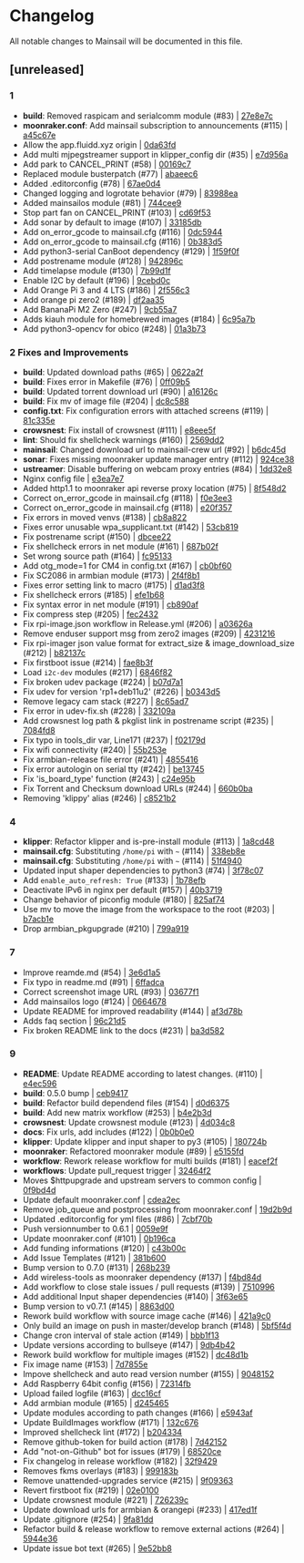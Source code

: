 <!-- THIS FILE IS UPDATED AUTOMATICALLY, ANY CHANGES WILL BE OVERRIDDEN -->
# Changelog
All notable changes to Mainsail will be documented in this file.

## [unreleased]
### 1

- **build**: Removed raspicam and serialcomm module (#83) | [27e8e7c](27e8e7cea78d436b3f47c24f471bb6d2ac6ce3ec)
- **moonraker.conf**: Add mainsail subscription to announcements (#115) | [a45c67e](a45c67efd3750be80bc05b54372835f2af1d5dc5)
- Allow the app.fluidd.xyz origin | [0da63fd](0da63fd1a84af756b54a77607628523cfc391033)
- Add multi mjpegstreamer support in klipper_config dir (#35) | [e7d956a](e7d956ac56238324361b37b1c95281ec94942a8e)
- Add park to CANCEL_PRINT (#58) | [00169c7](00169c709b8d144f70849e1d0b7ed43a349c6772)
- Replaced module busterpatch (#77) | [abaeec6](abaeec6f10eb255d470c680608e6fa99b63cbbd0)
- Added .editorconfig (#78) | [67ae0d4](67ae0d4750788bf66fe891fbffcfa8381e2043cf)
- Changed logging and logrotate behavior (#79) | [83988ea](83988ea1da37080a1cc3025b4245617fbb9c907c)
- Added mainsailos module (#81) | [744cee9](744cee90fdbb2156297757224ea9dc128ec5eb0f)
- Stop part fan on CANCEL_PRINT (#103) | [cd69f53](cd69f53dfbb484cd4916c874dd66fba7910313c8)
- Add sonar by default to image (#107) | [33185db](33185db546f4cda6c4ee3a423745c301eb40b163)
- Add on_error_gcode to mainsail.cfg (#116) | [0dc5944](0dc5944b2c99f8b05a7e30ea2360de60647b32f1)
- Add on_error_gcode to mainsail.cfg (#116) | [0b383d5](0b383d57262834d3198cc8fcd90f0e5028a92781)
- Add python3-serial CanBoot dependency (#129) | [1f59f0f](1f59f0f0db4ef653dafec0e04f18b3b08b639606)
- Add postrename module (#128) | [942896c](942896c8c9899763f64f6e58c00570584ab528e0)
- Add timelapse module (#130) | [7b99d1f](7b99d1f02fdab98a3a314cb090c1f3de6c02a203)
- Enable I2C by default (#196) | [9cebd0c](9cebd0c8545fa41a826112658dfe401b4306a2bd)
- Add Orange Pi 3 and 4 LTS (#186) | [2f556c3](2f556c3232b3d01ac48d30e08ae230cd5fda13fe)
- Add orange pi zero2 (#189) | [df2aa35](df2aa3528142f144b1c9928f90458c3a6d6c78c7)
- Add BananaPi M2 Zero (#247) | [9cb55a7](9cb55a72871dac1703da7b51c9e5f4dec41945e8)
- Adds kiauh module for homebrewed images (#184) | [6c95a7b](6c95a7bb4075d7cac01fa4c63088da5189d26714)
- Add python3-opencv for obico (#248) | [01a3b73](01a3b7351c1c715ad484b13444b4b5eccc95dda5)

### 2 Fixes and Improvements

- **build**: Updated download paths (#65) | [0622a2f](0622a2f60a8e39237c1fd213d67932ae6c986e08)
- **build**: Fixes error in Makefile (#76) | [0ff09b5](0ff09b5ac0503e8cee0c35a298a41a26344b57c8)
- **build**: Updated torrent download url (#90) | [a16126c](a16126c08733f96f6db7b067e7fa12d12324569b)
- **build**: Fix mv of image file (#204) | [dc8c588](dc8c588df649fd3dff86602d13d3ae3fbea31b66)
- **config.txt**: Fix configuration errors with attached screens (#119) | [81c335e](81c335eb6cb7d54de2b5433611f13dfefff2f5d7)
- **crowsnest**: Fix install of crowsnest (#111) | [e8eee5f](e8eee5fc07df000cebf3ff7379454a3efce0042b)
- **lint**: Should fix shellcheck warnings (#160) | [2569dd2](2569dd25db5c719c3e55d299062c5664c3c038b0)
- **mainsail**: Changed download url to mainsail-crew url (#92) | [b6dc45d](b6dc45d7aab8279e78ac131ff06b0a2852153273)
- **sonar**: Fixes missing moonraker update manager entry (#112) | [924ce38](924ce38dc78c0de93101562365e6bb47461db7bc)
- **ustreamer**: Disable buffering on webcam proxy entries (#84) | [1dd32e8](1dd32e8083defea09998c17a1b4d01c2ad83aad9)
- Nginx config file | [e3ea7e7](e3ea7e7e928513f803effbb038a5c48b5ee11228)
- Added http1.1 to moonraker api reverse proxy location (#75) | [8f548d2](8f548d2fd6b18faf0097a2e7b00b538b1a390d5b)
- Correct on_error_gcode in mainsail.cfg (#118) | [f0e3ee3](f0e3ee38acd2a9934dcd4ff01e78b1989bae6bfc)
- Correct on_error_gcode in mainsail.cfg (#118) | [e20f357](e20f357b498f16ccfa7eccf09f32fc5ee5389f99)
- Fix errors in moved venvs (#138) | [cb8a822](cb8a82201bf92fd0cb2bc21e8134a76e6f42b89f)
- Fixes error unusable wpa_supplicant.txt (#142) | [53cb819](53cb81958474766c3dfdcfcd2ea2e8fe708e0bd8)
- Fix postrename script (#150) | [dbcee22](dbcee227cd2ac8cc5999f8a3fdaeada5aad52937)
- Fix shellcheck errors in net module (#161) | [687b02f](687b02f7cdb99808b2e04487c4bc83d47c1c4fa4)
- Set wrong source path (#164) | [fc95133](fc95133045de95af56ef25525e69fe175d527298)
- Add otg_mode=1 for CM4 in config.txt (#167) | [cb0bf60](cb0bf600e8526a79ae534a64e9fccd584eb20388)
- Fix SC2086 in armbian module (#173) | [2f4f8b1](2f4f8b13737b3f95582b9c8b824136413e9884eb)
- Fixes error setting link to macro (#175) | [d1ad3f8](d1ad3f8006ad7c9b84a9a34acc4798f15ab605e4)
- Fix shellcheck errors (#185) | [efe1b68](efe1b68d0a8cd5ccf3238d280c83ae523c331688)
- Fix syntax error in net module (#191) | [cb890af](cb890afafaa1ab6dc68fbfdc103ceca61432e064)
- Fix compress step (#205) | [fec2432](fec24320ea4bdcf51c9430e89443035b4ade70f1)
- Fix rpi-image.json workflow in Release.yml (#206) | [a03626a](a03626a54a21b1fa1175b458665ae14e9b755037)
- Remove enduser support msg from zero2 images (#209) | [4231216](42312164336966b8fabf72618f60216b6a797f04)
- Fix rpi-imager json value format for extract_size & image_download_size (#212) | [b82137c](b82137c14ea09f784478687d32a042c825af8262)
- Fix firstboot issue (#214) | [fae8b3f](fae8b3fd1f9f2b2cf2ca53e737f3862eddd62a36)
- Load `i2c-dev` modules (#217) | [6846f82](6846f82ff311299928824c8bceb606b1db13a444)
- Fix broken udev package (#224) | [b07d7a1](b07d7a103a2aad81045c26dc7223c26369ee1322)
- Fix udev for version 'rp1+deb11u2' (#226) | [b0343d5](b0343d55ddb9db0126f4fb9759e050d5fbcbb10e)
- Remove legacy cam stack (#227) | [8c65ad7](8c65ad7045bf2ada360b0f1307f599aea73d7d4f)
- Fix error in udev-fix.sh (#228) | [332109a](332109ae2fa928d3728cb388ddea4e121f9977e4)
- Add crowsnest log path & pkglist link in postrename script (#235) | [7084fd8](7084fd807b4ccf40cef9335e0bed263f018d2e00)
- Fix typo in tools_dir var, Line171 (#237) | [f02179d](f02179d75749a163d74ecc9bf20deefe3fdbb3d1)
- Fix wifi connectivity (#240) | [55b253e](55b253e959572ac9722c21c5902b18e531089e2b)
- Fix armbian-release file error (#241) | [4855416](485541641b11b8fdb4e6c7b7fceb67eac47e7e83)
- Fix error autologin on serial tty (#242) | [be13745](be13745d17780c85baa43d59a40dca565dd9f5b0)
- Fix 'is_board_type' function (#243) | [c24e95b](c24e95b8d701b7a3a08d91d4666bcb9beb249758)
- Fix Torrent and Checksum download URLs (#244) | [660b0ba](660b0badb9d48fc7e3f16495e493500110bc3dba)
- Removing 'klippy' alias (#246) | [c8521b2](c8521b2c2c67bd8a8437c9817ee7ea94447394a0)

### 4

- **klipper**: Refactor klipper and is-pre-install module (#113) | [1a8cd48](1a8cd482f8059675f925092af55a4281f786312a)
- **mainsail.cfg**: Substituting `/home/pi` with `~` (#114) | [338eb8e](338eb8e8e3d86b0cf2714cd574229089d7889d40)
- **mainsail.cfg**: Substituting `/home/pi` with `~` (#114) | [51f4940](51f4940143497d0b5d53faa73b1584e108f90e5f)
- Updated input shaper dependencies to python3 (#74) | [3f78c07](3f78c07513d1533267aa16dc56dd8f6735cb3c74)
- Add `enable_auto_refresh: True` (#133) | [1b78efb](1b78efb963537a3a6dad5910ff201ba19cee2103)
- Deactivate IPv6 in nginx per default (#157) | [40b3719](40b37192608e13b4f5e97b295840715a42974fb6)
- Change behavior of piconfig module (#180) | [825af74](825af74061c48043c1ae8390c0825d2220bd623f)
- Use mv to move the image from the workspace to the root (#203) | [b7acb1e](b7acb1e49c02d2d9f50dfdc3541c10f4f2b2becc)
- Drop armbian_pkgupgrade (#210) | [799a919](799a919c2c4f2f8bf46971de88a79ab7d0bea137)

### 7

- Improve reamde.md (#54) | [3e6d1a5](3e6d1a5d62dcdd12d9c2672908ee801b6dc71733)
- Fix typo in readme.md (#91) | [6ffadca](6ffadca6669f3ce8e2140ed27dddd1a2af1bbea2)
- Correct screenshot image URL (#93) | [03677f1](03677f16ef73df8ca348c25b01eeb21e289b633b)
- Add mainsailos logo (#124) | [0664678](0664678dca265eb898dd18581e2250c5dda34302)
- Update README for improved readability (#144) | [af3d78b](af3d78bdb9eb5090f3b3a092d98c28b0ac25d147)
- Adds faq section | [96c21d5](96c21d5fb1782c9ba80207ff30efd14760f607c3)
- Fix broken README link to the docs (#231) | [ba3d582](ba3d5824c6cf05e0c557c40348da75098015f16d)

### 9

- **README**: Update README according to latest changes. (#110) | [e4ec596](e4ec596da09b131b19b838762b2495f183f2c01c)
- **build**: 0.5.0 bump | [ceb9417](ceb941764470c26824a2d578b6760f9ab762ba73)
- **build**: Refactor build dependend files (#154) | [d0d6375](d0d63759c18968b6fabcdf2e30040367fbdedcde)
- **build**: Add new matrix workflow (#253) | [b4e2b3d](b4e2b3dfb387276ce73171b5feadb600e89fe98d)
- **crowsnest**: Update crowsnest module (#123) | [4d034c8](4d034c81acd7fd099faf6a5e7e5c65a8de1ea7a8)
- **docs**: Fix urls, add includes (#122) | [0b0b0e0](0b0b0e0c7586fd592596606fbaaf45d2464c0f23)
- **klipper**: Update klipper and input shaper to py3 (#105) | [180724b](180724b28629849026b81f7ebb92e5c2a9630b50)
- **moonraker**: Refactored moonraker module (#89) | [e5155fd](e5155fd717ab2f86a13230810b6140973946e89f)
- **workflow**: Rework release workflow for multi builds (#181) | [eacef2f](eacef2f77d3204ff4f642988d5b8a8ef87b18a1a)
- **workflows**: Update pull_request trigger | [32464f2](32464f2c648d5bd32c718b873e7c013866a99113)
- Moves $httpupgrade and upstream servers to common config | [0f9bd4d](0f9bd4d011e8eee37b731e82c2419193e8a6136e)
- Update default moonraker.conf | [cdea2ec](cdea2ecbd121c0ec350b6cecaa5e925714f08a11)
- Remove job_queue and postprocessing from moonraker.conf | [19d2b9d](19d2b9deb9e294d25393d9696d99e8d7af65a71e)
- Updated .editorconfig for yml files (#86) | [7cbf70b](7cbf70b8eb1ee20b2b26ecaa13e3ebbf85d9ef96)
- Push versionnumber to 0.6.1 | [0059e9f](0059e9f24bb5e072f317b7e122eea9e5f5e94b78)
- Update moonraker.conf (#101) | [0b196ca](0b196ca00554475878348e370d2b9d3b4a5760dd)
- Add funding informations (#120) | [c43b00c](c43b00cea8f4fae1a76cfa66b39063efe7df85a0)
- Add Issue Templates (#121) | [381b600](381b600d7210fee1da811973b61515b876601063)
- Bump version to 0.7.0 (#131) | [268b239](268b2398b2ffe7f49dc84617d6a1b93a109c6099)
- Add wireless-tools as moonraker dependency (#137) | [f4bd84d](f4bd84db1c8708df825afb1b45893f39a5a25ef2)
- Add workflow to close stale issues / pull requests (#139) | [7510996](75109963b7bc0cc5ba4c6330b58656a7fd175600)
- Add additional Input shaper dependencies (#140) | [3f63e65](3f63e658019016a3b2605a128b53e3fd35344700)
- Bump version to v0.7.1 (#145) | [8863d00](8863d0050f239c78894bb977490c7e94c0d5bea7)
- Rework build workflow with source image cache (#146) | [421a9c0](421a9c0dff96a585ab653bb7c4a41b64f60ffd30)
- Only build an image on push in master/develop branch (#148) | [5bf5f4d](5bf5f4d45ea68ce69b6b9f3f7601e361fe85c769)
- Change cron interval of stale action (#149) | [bbb1f13](bbb1f134d50b346c97bce83b2c209383d940f179)
- Update versions according to bullseye (#147) | [9db4b42](9db4b42863d9a34600989e0423b3765fc1a5b203)
- Rework build workflow for multiple images (#152) | [dc48d1b](dc48d1ba6105a8934bcb90741801121a90e22a08)
- Fix image name (#153) | [7d7855e](7d7855e43a014b40bb69f694ab56d0c162cac9e9)
- Impove shellcheck and auto read version number (#155) | [9048152](90481524669f193c8d0d8f90e82dc9cd6fb7aac3)
- Add Raspberry 64bit config (#156) | [72314fb](72314fba6129d3086ad8ff8eeef5504af0ce6e09)
- Upload failed logfile (#163) | [dcc16cf](dcc16cf773449050c2864da0b8dfe17663821995)
- Add armbian module (#165) | [d245465](d24546513880743df766b1e1814a095b2760a281)
- Update modules according to path changes (#166) | [e5943af](e5943af3dda70cc453531ea9c6f3e3ffbf0b08f2)
- Update BuildImages workflow (#171) | [132c676](132c676ad2ccae91e717c402c8c82f3d752ff134)
- Improved shellcheck lint (#172) | [b204334](b20433453e95979cde7ae5007fbc3824dd7d8d7e)
- Remove github-token for build action (#178) | [7d42152](7d42152d38191a979c75c7837e92e92689509fb7)
- Add "not-on-Github" bot for issues (#179) | [68520ce](68520ce40659e223d8c79820a7eda4923d9ae02d)
- Fix changelog in release workflow (#182) | [32f9429](32f9429d49671e5657c7ed5143ca63e88046f364)
- Removes fkms overlays (#183) | [999183b](999183bef6b290efcd8d4f2c8d708354152d411c)
- Remove unattended-upgrades service (#215) | [9f09363](9f093631d22b4cb00cc57601ed55bc51e23e40e0)
- Revert firstboot fix (#219) | [02e0100](02e01006c7d1d84efcaee6fb7a64045084ed8667)
- Update crowsnest module (#221) | [726239c](726239ca7db82c3867af3c28785cae0ca7b2e3eb)
- Update download urls for armbian & orangepi (#233) | [417ed1f](417ed1f1d8ebd5950931dca2b5a04ef412e67035)
- Update .gitignore (#254) | [9fa81dd](9fa81ddbd13cbc0c91c12b7f496779654b48f858)
- Refactor build & release workflow to remove external actions (#264) | [5944e36](5944e36b0e6ebcf7555527fad6c973ba4a42d9ac)
- Update issue bot text (#265) | [9e52bb8](9e52bb8872abe753ee5ba7cf403bca56d6ea6c07)

